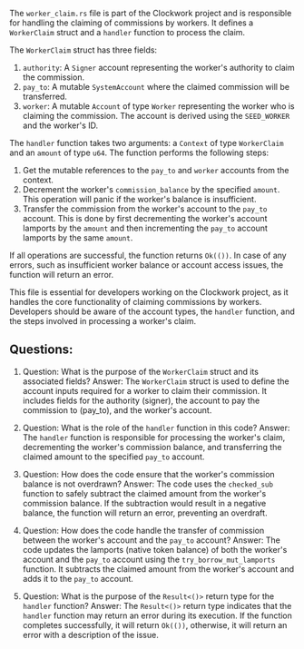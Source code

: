 The `worker_claim.rs` file is part of the Clockwork project and is responsible for handling the claiming of commissions by workers. It defines a `WorkerClaim` struct and a `handler` function to process the claim.

The `WorkerClaim` struct has three fields:

1. `authority`: A `Signer` account representing the worker's authority to claim the commission.
2. `pay_to`: A mutable `SystemAccount` where the claimed commission will be transferred.
3. `worker`: A mutable `Account` of type `Worker` representing the worker who is claiming the commission. The account is derived using the `SEED_WORKER` and the worker's ID.

The `handler` function takes two arguments: a `Context` of type `WorkerClaim` and an `amount` of type `u64`. The function performs the following steps:

1. Get the mutable references to the `pay_to` and `worker` accounts from the context.
2. Decrement the worker's `commission_balance` by the specified `amount`. This operation will panic if the worker's balance is insufficient.
3. Transfer the commission from the worker's account to the `pay_to` account. This is done by first decrementing the worker's account lamports by the `amount` and then incrementing the `pay_to` account lamports by the same `amount`.

If all operations are successful, the function returns `Ok(())`. In case of any errors, such as insufficient worker balance or account access issues, the function will return an error.

This file is essential for developers working on the Clockwork project, as it handles the core functionality of claiming commissions by workers. Developers should be aware of the account types, the `handler` function, and the steps involved in processing a worker's claim.

## Questions:

1. Question: What is the purpose of the `WorkerClaim` struct and its associated fields?
   Answer: The `WorkerClaim` struct is used to define the account inputs required for a worker to claim their commission. It includes fields for the authority (signer), the account to pay the commission to (pay_to), and the worker's account.

2. Question: What is the role of the `handler` function in this code?
   Answer: The `handler` function is responsible for processing the worker's claim, decrementing the worker's commission balance, and transferring the claimed amount to the specified `pay_to` account.

3. Question: How does the code ensure that the worker's commission balance is not overdrawn?
   Answer: The code uses the `checked_sub` function to safely subtract the claimed amount from the worker's commission balance. If the subtraction would result in a negative balance, the function will return an error, preventing an overdraft.

4. Question: How does the code handle the transfer of commission between the worker's account and the `pay_to` account?
   Answer: The code updates the lamports (native token balance) of both the worker's account and the `pay_to` account using the `try_borrow_mut_lamports` function. It subtracts the claimed amount from the worker's account and adds it to the `pay_to` account.

5. Question: What is the purpose of the `Result<()>` return type for the `handler` function?
   Answer: The `Result<()>` return type indicates that the `handler` function may return an error during its execution. If the function completes successfully, it will return `Ok(())`, otherwise, it will return an error with a description of the issue.
